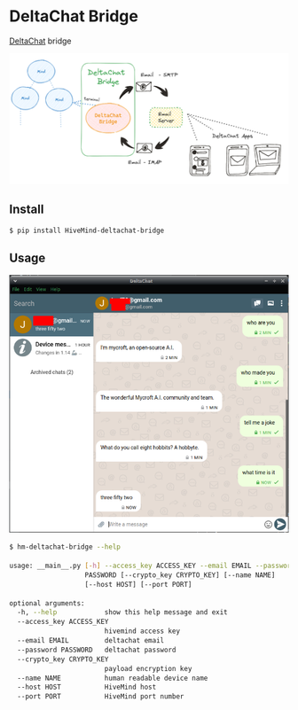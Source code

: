 # DeltaChat Bridge

[DeltaChat](https://delta.chat/en/) bridge 

![img_8.png](img_8.png)

## Install

```bash
$ pip install HiveMind-deltachat-bridge
```
## Usage

![img.png](https://github.com/JarbasHiveMind/HiveMind-deltachat-bridge/raw/master/img.png)

```bash
$ hm-deltachat-bridge --help

usage: __main__.py [-h] --access_key ACCESS_KEY --email EMAIL --password
                   PASSWORD [--crypto_key CRYPTO_KEY] [--name NAME]
                   [--host HOST] [--port PORT]

optional arguments:
  -h, --help            show this help message and exit
  --access_key ACCESS_KEY
                        hivemind access key
  --email EMAIL         deltachat email
  --password PASSWORD   deltachat password
  --crypto_key CRYPTO_KEY
                        payload encryption key
  --name NAME           human readable device name
  --host HOST           HiveMind host
  --port PORT           HiveMind port number
```
